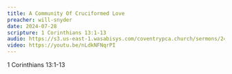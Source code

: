 ```yaml
---
title: A Community Of Cruciformed Love
preacher: will-snyder
date: 2024-07-28
scripture: 1 Corinthians 13:1-13
audio: https://s3.us-east-1.wasabisys.com/coventrypca.church/sermons/24.07.28A%20A%20Community%20Of%20Cruciformed%20Love%20-%20Will%20Snyder.mp3
video: https://youtu.be/nLdkNFNqrPI
---
```

1 Corinthians 13:1-13